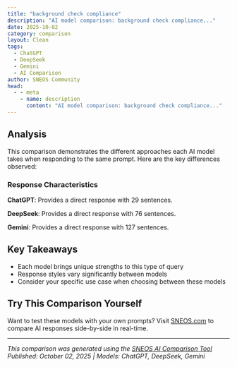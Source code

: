 ```yaml
---
title: "background check compliance"
description: "AI model comparison: background check compliance..."
date: 2025-10-02
category: comparison
layout: Clean
tags:
  - ChatGPT
  - DeepSeek
  - Gemini
  - AI Comparison
author: SNEOS Community
head:
  - - meta
    - name: description
      content: "AI model comparison: background check compliance..."
---
```


<ChatComparison
  title="background check compliance"
  prompt="background check compliance"
  :responses='{
    "ChatGPT": "Background check compliance refers to adhering to all relevant laws, regulations, and best practices when conducting background checks on individuals, typically for employment, tenant screening, or other purposes. Ensuring compliance helps organizations avoid legal risks, protect individual privacy, and maintain fair hiring or decision-making processes.\n\nKey aspects of background check compliance include:\n\n1. **Understanding Applicable Laws**  \n   - **Fair Credit Reporting Act (FCRA)** (U.S.): Governs how consumer reports (including background checks) can be obtained and used for employment decisions. Requires informed consent, disclosure, and adverse action procedures.  \n   - **Equal Employment Opportunity Commission (EEOC) Guidelines**: Prevent discrimination and ensure background checks are not used in a way that disproportionately impacts protected groups.  \n   - State and local laws: Many jurisdictions have their own rules regarding background checks, such as restrictions on criminal history inquiries, \u0022ban the box\u0022 laws, and requirements for notification and consent.  \n   - International laws, such as the **General Data Protection Regulation (GDPR)** in Europe, govern the processing of personal data.\n\n2. **Obtaining Proper Consent**  \n   Employers or organizations must obtain written permission from the individual before performing a background check.\n\n3. **Disclosure Requirements**  \n   Clear and conspicuous disclosure must be provided explaining that a background check will be conducted.\n\n4. **Use of Information**  \n   Background check results must be used fairly and consistently, not in a discriminatory manner.\n\n5. **Adverse Action Process**  \n   If an organization intends to take adverse action (e.g., not hiring) based on the background check, they must:  \n   - Provide a pre-adverse action notice with a copy of the report and a summary of rights.  \n   - Allow time for the individual to dispute inaccuracies.  \n   - Follow with an adverse action notice if the decision is finalized.\n\n6. **Data Security and Privacy**  \n   Protect the confidentiality of background check information and comply with data protection standards.\n\n7. **Keeping Records**  \n   Maintain records of consent, disclosures, reports, and adverse action notices as required by law.\n\n---\n\nIf you provide more context (e.g., industry, location, type of background check), I can offer more specific guidance.",
    "DeepSeek": "Of course. This is a critical and complex area for employers. Here is a comprehensive overview of background check compliance, focusing primarily on U.S. federal law, with notes on state-level variations.\n\n### The Core Framework: The FCRA\n\nThe cornerstone of background check compliance for most employers is the **Fair Credit Reporting Act (FCRA)**. It regulates how employers can use \u0022consumer reports\u0022 obtained from third-party agencies (known as Consumer Reporting Agencies or CRAs).\n\n**Key Point:** The FCRA applies even if the report contains no credit information. It covers criminal history checks, employment verification, driving records, and more.\n\n---\n\n### The FCRA Compliance Process: A Step-by-Step Guide\n\n#### Step 1: Before You Get the Report - Disclosure \u0026 Authorization\n\n1.  **Standalone Disclosure:**\n    *   You must provide the applicant/employee with a **clear and conspicuous written disclosure** that a background check will be obtained for employment purposes.\n    *   This disclosure must be in a document that consists *solely* of the disclosure. You cannot bury it in a job application. This is a common violation.\n\n2.  **Written Authorization:**\n    *   You must obtain the person\u0027s **written authorization** before requesting the report.\n    *   While the authorization can be part of the same document as the disclosure, it must be a separate, signature-ready section.\n\n#### Step 2: Before Taking Adverse Action - Pre-Adverse Action\n\nIf you decide not to hire, rescind an offer, or terminate an employee based even partly on the background report, you must follow a strict two-step \u0022adverse action\u0022 process.\n\n1.  **Pre-Adverse Action Notice:**\n    *   Before you finalize your decision, you must give the individual:\n        *   A copy of the background check report itself.\n        *   A copy of **\u0022A Summary of Your Rights Under the FCRA\u0022** (a document provided by the CRA or the FTC).\n    *   This gives the individual an opportunity to review the report and dispute any inaccuracies with the CRA.\n\n2.  **Waiting Period:**\n    *   The FCRA doesn\u0027t specify a mandatory waiting period, but best practice and many court rulings suggest waiting a **reasonable time (typically 5-7 business days)** before proceeding to the final adverse action. This allows the candidate time to dispute errors.\n\n#### Step 3: Final Adverse Action\n\nIf, after the waiting period, you still intend to take the adverse action:\n\n1.  **Adverse Action Notice:**\n    *   You must provide a second formal notice that includes:\n        *   The name, address, and phone number of the CRA that supplied the report.\n        *   A statement that the CRA did not make the decision and cannot provide the specific reasons for it.\n        *   Notice of their right to dispute the accuracy or completeness of the report with the CRA.\n        *   Notice of their right to an additional free report from the CRA within 60 days.\n\n---\n\n### Key Compliance Principles \u0026 Best Practices\n\n*   **Individualized Assessment:** Never have an automatic disqualification policy for any criminal record (e.g., \u0022no one with a felony will be hired\u0022). The **EEOC** strongly recommends an **individualized assessment** where you consider:\n    *   The nature and gravity of the offense.\n    *   The time that has passed since the offense or sentence.\n    *   The nature of the job held or sought (the \u0022job-relatedness\u0022).\n*   **Ban the Box:** Many states and localities have \u0022Ban the Box\u0022 laws that prohibit employers from asking about criminal history *on the initial job application*. You must know the laws in every location where you have employees.\n*   **State and Local Laws are Crucial:** The FCRA is the federal floor. Many states and cities have their own, stricter laws regarding:\n    *   What information can be considered (e.g., California largely prohibits considering marijuana convictions over 2 years old).\n    *   How far back you can look for certain records (e.g., \u00227-year rules\u0022 in California, Colorado, etc.).\n    *   Additional disclosure and authorization requirements (e.g., New York\u0027s Fair Chance Act process).\n    *   Salary history bans.\n*   **Social Media Checks:** Manually reviewing an applicant\u0027s public social media profile is generally not covered by the FCRA *unless* you use a third-party company to do it. However, it raises significant risks of discovering protected characteristics (age, race, religion, disability, etc.), which could lead to discrimination claims. Best practice is to have someone not involved in the hiring decision perform the check and report only job-relevant information.\n*   **Consistency:** Apply your background check policy consistently to all applicants for similar positions to avoid claims of discrimination.\n\n---\n\n### Common Pitfalls and Violations\n\n1.  **The \u0022Kitchen Sink\u0022 Disclosure:** Including a liability waiver, certification of truthfulness, or other extraneous information in the FCRA disclosure form.\n2.  **Skipping the Pre-Adverse Action Step:** Making a final decision without providing the report and summary of rights first.\n3.  **No Individualized Assessment:** Automatically disqualifying candidates based on criminal records without considering the context.\n4.  **Ignoring State Law:** Assuming FCRA compliance is enough, while violating stricter state or local rules.\n5.  **Using an Old or Inaccurate CRA:** Working with a non-compliant or sloppy background check company that provides outdated or incorrect information.\n\n---\n\n### Compliance Checklist for Employers\n\n*   [ ] **Policy \u0026 Procedure:** Develop a written, standardized background check policy that complies with FCRA and all applicable state/local laws.\n*   [ ] **Vendor Selection:** Choose a reputable, compliant Consumer Reporting Agency (CRA).\n*   [ ] **Disclosure Form:** Use a standalone FCRA disclosure form with no other text.\n*   [ ] **Authorization:** Get a separate, written authorization from the candidate.\n*   [ ] **Adverse Action Process:** Have a clear process for Pre-Adverse and Final Adverse Action, including a waiting period.\n*   [ ] **Individualized Assessment:** Train hiring managers to conduct an individualized assessment for any criminal record considered, focusing on job-relatedness.\n*   [ ] **Stay Updated:** Regularly review and update your procedures as state and local laws change frequently.\n*   [ ] **Document Everything:** Keep clear records of all disclosures, authorizations, and adverse action notices.\n\n### Disclaimer\n\n**This information is for educational purposes only and does not constitute legal advice.** The laws governing background checks are complex and constantly evolving. You should consult with qualified legal counsel to develop and review your specific background check procedures and ensure full compliance.",
    "Gemini": "Okay, let\u0027s break down background check compliance. It\u0027s a complex area with various laws and regulations at the federal, state, and sometimes even local levels. Here\u0027s a comprehensive overview to help you understand the key aspects:\n\n**I. Why Background Checks Matter (and Why Compliance is Critical)**\n\n*   **Hiring the Right People:** Background checks help ensure you\u0027re hiring qualified and trustworthy individuals. They can reveal information about a candidate\u0027s criminal history, employment history, education, and other relevant details.\n*   **Protecting Your Business:** They mitigate risks such as theft, fraud, violence, and negligent hiring lawsuits.\n*   **Legal Requirements:** Many industries (e.g., healthcare, childcare, transportation, finance) are *legally required* to conduct background checks.\n*   **Reputation:** A strong compliance program protects your company\u0027s reputation and brand.\n*   **Liability:**  Negligent hiring is a major concern. If you hire someone who causes harm, and a background check could have revealed a potential risk, you could be held liable.\n\n**II. Key Laws and Regulations**\n\n*   **Fair Credit Reporting Act (FCRA):**  This is the *primary* federal law governing background checks conducted by Consumer Reporting Agencies (CRAs).  It applies when you use a third-party company to obtain information about a candidate\u0027s credit history, criminal records, employment history, etc.\n    *   **Key FCRA Requirements:**\n        *   **Disclosure and Authorization:**  You *must* disclose to the candidate that you will be conducting a background check and obtain their *written authorization* before requesting the report.  This disclosure must be a standalone document, not buried in an employment application.\n        *   **Pre-Adverse Action Notice:** If you are considering taking adverse action (e.g., not hiring, not promoting, terminating employment) based on information in the background check, you *must* provide the candidate with:\n            *   A copy of the background check report.\n            *   A summary of their rights under the FCRA.\n            *   A reasonable opportunity to review the report and explain or correct any inaccuracies.\n        *   **Adverse Action Notice:** If you ultimately decide to take adverse action, you *must* provide the candidate with:\n            *   Notice of the adverse action.\n            *   The name, address, and phone number of the CRA that provided the report.\n            *   A statement that the CRA did not make the decision to take the adverse action and cannot provide the specific reasons for the decision.\n            *   Notice of the candidate\u0027s right to dispute the accuracy or completeness of the information in the report with the CRA.\n            *   Notice of the candidate\u0027s right to obtain an additional free report from the CRA within 60 days.\n        *   **Accuracy:** You have a responsibility to ensure the accuracy of the information you use in your hiring decisions. While the CRA is responsible for the accuracy of the report they provide, you should take reasonable steps to verify the information, especially if it\u0027s critical to your decision.\n        *   **Permissible Purpose:** You must have a \u0022permissible purpose\u0022 for obtaining the background check report.  Hiring decisions are a permissible purpose.\n        *   **Disposal of Records:**  You must properly dispose of background check reports and related documents to protect the candidate\u0027s privacy.\n\n*   **Equal Employment Opportunity Commission (EEOC) Guidance:**  The EEOC enforces anti-discrimination laws (Title VII of the Civil Rights Act).  While they don\u0027t prohibit background checks, they provide guidance to ensure they are not used in a discriminatory manner.\n    *   **Key EEOC Concerns:**\n        *   **Disparate Impact:**  Background checks can have a disparate impact on certain protected groups (e.g., racial minorities) if they are not job-related and consistent with business necessity.  This is a major area of concern.  You need to be able to demonstrate that the background check criteria are directly related to the job and that the same standards are applied to all candidates.\n        *   **Individualized Assessment:**  The EEOC recommends an \u0022individualized assessment\u0022 when considering criminal history information.  This means taking into account the nature and gravity of the offense, the time that has passed since the offense, and the nature of the job.  A blanket policy of excluding anyone with a criminal record is likely to be problematic.\n        *   **Job-Relatedness:** The EEOC emphasizes that background check criteria should be job-related and consistent with business necessity. This means that the information you\u0027re seeking should be directly relevant to the specific job requirements.\n\n*   **State Laws:**  Many states have their own laws regulating background checks, which may be stricter than the FCRA.  These laws can cover:\n    *   **Criminal Record Checks:** Some states limit the types of criminal records that can be accessed or used.\n    *   **Credit Checks:**  Some states restrict the use of credit checks for employment purposes.\n    *   **Ban the Box Laws:**  These laws restrict when employers can ask about an applicant\u0027s criminal history.  They often prohibit employers from asking about criminal history on the initial application form.\n    *   **Salary History Bans:** Some states and cities prohibit employers from asking about salary history.\n    *   **Marijuana Laws:** With the increasing legalization of marijuana, some states have laws protecting employees from being penalized for off-duty marijuana use.\n    *   **\u0022Fair Chance\u0022 Laws:** These laws aim to give individuals with criminal records a fair chance at employment.\n\n*   **Local Laws:**  Some cities and counties have their own background check laws, often related to \u0022Ban the Box\u0022 or other fair chance initiatives.\n\n**III.  Building a Compliant Background Check Program**\n\n1.  **Develop a Written Policy:**  Create a clear and comprehensive background check policy that outlines:\n    *   The types of background checks you will conduct.\n    *   The positions for which background checks will be required.\n    *   The criteria you will use to evaluate background check results.\n    *   The procedures you will follow for obtaining authorization, providing notices, and handling adverse action decisions.\n    *   How you will ensure compliance with all applicable laws.\n    *   Record retention policies.\n2.  **Consult Legal Counsel:**  Engage an attorney specializing in employment law to review your background check policy and procedures to ensure compliance with all applicable laws and regulations. This is *essential*.\n3.  **Choose a Reputable CRA:**  Select a Consumer Reporting Agency (CRA) that is FCRA-compliant and experienced in conducting background checks in your industry and in the states where you operate. Ask about their data security practices, accuracy rates, and dispute resolution processes.\n4.  **Obtain Written Authorization:**  Use a clear and concise authorization form that complies with the FCRA.  Make sure the form is a standalone document, separate from the employment application.\n5.  **Provide Required Notices:**  Follow the FCRA\u0027s pre-adverse action and adverse action notice requirements meticulously.  Document everything.\n6.  **Implement an Individualized Assessment:**  If you are considering adverse action based on criminal history information, conduct an individualized assessment that takes into account the factors recommended by the EEOC.\n7.  **Train Your Staff:**  Train your HR staff and hiring managers on the proper procedures for conducting background checks and handling sensitive information.\n8.  **Maintain Accurate Records:**  Keep accurate records of all background checks, authorization forms, notices, and adverse action decisions.\n9.  **Regularly Review and Update Your Policy:**  Laws and regulations change frequently.  Review and update your background check policy at least annually to ensure ongoing compliance. Stay informed about new laws and court decisions that could impact your program.\n10. **Audit Your Program:**  Periodically audit your background check program to identify any areas of non-compliance.\n11. **Consistent Application:**  Apply your background check policy consistently to all candidates and employees in similar positions.  Avoid making exceptions that could lead to discrimination claims.\n12. **Consider \u0022Ban the Box\u0022 Laws:** Even if not legally required in your jurisdiction, consider implementing \u0022Ban the Box\u0022 practices as a best practice.\n13. **Job-Relatedness is Key:** Ensure that all background check inquiries are directly related to the requirements of the specific job.\n\n**IV. Common Mistakes to Avoid**\n\n*   **Failing to Obtain Written Authorization:**  This is a major FCRA violation.\n*   **Using a Non-Compliant CRA:**  Partnering with a CRA that doesn\u0027t understand or follow the FCRA can expose you to liability.\n*   **Failing to Provide Required Notices:**  Skipping the pre-adverse action or adverse action notices can lead to FCRA lawsuits.\n*   **Using a Blanket Policy of Exclusion:**  Automatically excluding candidates with a criminal record without considering the nature of the offense, the time that has passed, and the job requirements can be discriminatory.\n*   **Asking About Criminal History Too Early in the Process:**  This can violate \u0022Ban the Box\u0022 laws.\n*   **Not Keeping Up with Changes in the Law:**  Background check laws are constantly evolving.\n*   **Inconsistent Application:**  Applying background check criteria inconsistently can lead to discrimination claims.\n*   **Using Credit Checks When Not Job-Related:**  Using credit checks when they are not directly related to the job requirements can be discriminatory and may be prohibited by state law.\n*   **Not Disposing of Records Properly:**  Failing to properly dispose of background check reports can violate privacy laws.\n\n**V.  Key Questions to Ask Your CRA**\n\n*   What are your FCRA compliance procedures?\n*   What types of background checks do you offer?\n*   How do you ensure the accuracy of your reports?\n*   What is your dispute resolution process?\n*   Do you have experience conducting background checks in my industry and in the states where I operate?\n*   What are your data security practices?\n*   Can you provide sample disclosure and authorization forms?\n*   Can you help me understand my legal obligations?\n\n**VI.  Resources**\n\n*   **Federal Trade Commission (FTC):**  Enforces the FCRA.  Their website (www.ftc.gov) has valuable information about background checks.\n*   **Equal Employment Opportunity Commission (EEOC):**  Provides guidance on non-discriminatory background checks.\n*   **U.S. Department of Labor:** Provides general information on employment laws.\n*   **State Labor Departments:** Each state has its own labor department that enforces state employment laws.\n*   **Professional Background Screening Association (PBSA):** A trade association for background screening companies.\n\n**In summary, background check compliance requires a thorough understanding of federal, state, and local laws, a well-defined policy, and a commitment to fair and non-discriminatory practices. It\u0027s crucial to consult with legal counsel and partner with a reputable CRA to ensure you are meeting your legal obligations and protecting your business.**\n\n**Disclaimer:** I am an AI chatbot and cannot provide legal advice. This information is for general guidance only and should not be substituted for the advice of a qualified attorney. You should always consult with an attorney to ensure compliance with all applicable laws and regulations.\n"
  }'
  published-date="02:00"
/>

## Analysis

This comparison demonstrates the different approaches each AI model takes when responding to the same prompt. Here are the key differences observed:

### Response Characteristics

**ChatGPT**: Provides a direct response with 29 sentences. 

**DeepSeek**: Provides a direct response with 76 sentences. 

**Gemini**: Provides a direct response with 127 sentences. 

## Key Takeaways

- Each model brings unique strengths to this type of query
- Response styles vary significantly between models
- Consider your specific use case when choosing between these models

## Try This Comparison Yourself

Want to test these models with your own prompts? Visit [SNEOS.com](https://sneos.com) to compare AI responses side-by-side in real-time.

---

*This comparison was generated using the [SNEOS AI Comparison Tool](https://sneos.com)*
*Published: October 02, 2025 | Models: ChatGPT, DeepSeek, Gemini*
